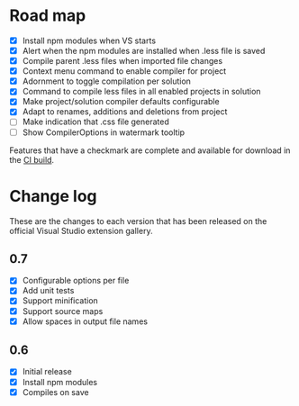 # Road map

- [x] Install npm modules when VS starts
- [x] Alert when the npm modules are installed when .less file is saved
- [x] Compile parent .less files when imported file changes
- [x] Context menu command to enable compiler for project
- [x] Adornment to toggle compilation per solution
- [x] Command to compile less files in all enabled projects in solution
- [x] Make project/solution compiler defaults configurable
- [x] Adapt to renames, additions and deletions from project
- [ ] Make indication that .css file generated
- [ ] Show CompilerOptions in watermark tooltip

Features that have a checkmark are complete and available for
download in the
[CI build](http://vsixgallery.com/extension/7df8a985-0e26-4aab-95fc-f48ee61b086a/).

# Change log

These are the changes to each version that has been released
on the official Visual Studio extension gallery.

## 0.7

- [x] Configurable options per file
- [x] Add unit tests
- [x] Support minification
- [x] Support source maps
- [x] Allow spaces in output file names

## 0.6

- [x] Initial release
- [x] Install npm modules
- [x] Compiles on save

